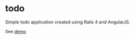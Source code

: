 # todo

Simple todo application created using Rails 4 and AngularJS.

See [demo](https://todoapp-demo.herokuapp.com)
